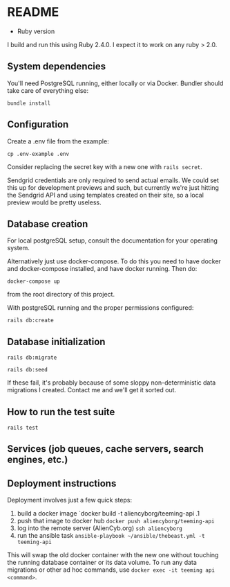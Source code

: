 # README

* Ruby version

I build and run this using Ruby 2.4.0. I expect it to work on any ruby >
2.0.

## System dependencies

You'll need PostgreSQL running, either locally or via Docker.
Bundler should take care of everything else:

`bundle install`

## Configuration

Create a .env file from the example:

`cp .env-example .env`

Consider replacing the secret key with a new one with `rails secret`.

Sendgrid credentials are only required to send actual emails.
We could set this up for development previews and such, but currently we're just
hitting the Sendgrid API and using templates created on their site, so a local
preview would be pretty useless.

## Database creation

For local postgreSQL setup, consult the documentation for your operating
system.

Alternatively just use docker-compose. To do this you need to
have docker and docker-compose installed, and have docker running. Then
do:

`docker-compose up`

from the root directory of this project.

With postgreSQL running and the proper permissions configured:

`rails db:create`

## Database initialization

`rails db:migrate`

`rails db:seed`

If these fail, it's probably because of some sloppy non-deterministic
data migrations I created. Contact me and we'll get it sorted out.

## How to run the test suite

`rails test`

## Services (job queues, cache servers, search engines, etc.)

## Deployment instructions

Deployment involves just a few quick steps:
1. build a docker image
`docker build -t aliencyborg/teeming-api .1
2. push that image to docker hub
`docker push aliencyborg/teeming-api`
3. log into the remote server (AlienCyb.org)
`ssh aliencyborg`
4. run the ansible task
`ansible-playbook ~/ansible/thebeast.yml -t teeming-api`

This will swap the old docker container with the new one without
touching the running database container or its data volume. To run any
data migrations or other ad hoc commands, use `docker exec -it teeming
api <command>`.
